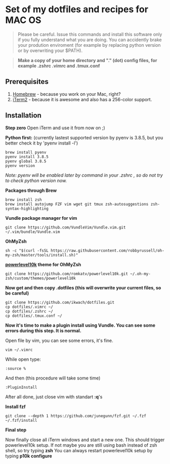 # Set of my dotfiles and recipes for MAC OS

> Please be careful. Issue this commands and install this software only if you fully understand what you are doing. You can accidently brake your prodution enviroment (for example by replacing python version or by overwriting your $PATH).

> **Make a copy of your home directory and "." (dot) config files, for example .zshrc .vimrc and .tmux.conf**

## Prerequisites 
1. [Homebrew](https://brew.sh/) - because you work on your Mac, right?
2. [iTerm2](https://www.iterm2.com/) - because it is awesome and also has a 256-color support.


## Installation
**Step zero**
Open iTerm and use it from now on ;)

**Python first:**
(currently lastest supported version by pyenv is 3.8.5, but you better check it by 'pyenv install -l')

    brew install pyenv
    pyenv install 3.8.5
    pyenv global 3.8.5
    pyenv version

*Note: pyenv will be enabled later by command in your .zshrc , so do not try to check python version now.*

**Packages through Brew**     
        
    brew install zsh
    brew install autojump FZF vim wget git tmux zsh-autosuggestions zsh-syntax-highlighting

**Vundle package manager for vim**
    
    git clone https://github.com/VundleVim/Vundle.vim.git ~/.vim/bundle/Vundle.vim
      
**OhMyZsh**
    
    sh -c "$(curl -fsSL https://raw.githubusercontent.com/robbyrussell/oh-my-zsh/master/tools/install.sh)"
        
**[powerlevel10k](https://github.com/romkatv/powerlevel10k) theme for OhMyZsh**

    git clone https://github.com/romkatv/powerlevel10k.git ~/.oh-my-zsh/custom/themes/powerlevel10k


**Now get and then copy .dotfiles (this will overwrite your current files, so be careful)**

    git clone https://github.com/ikwach/dotfiles.git
    cp dotfiles/.vimrc ~/
    cp dotfiles/.zshrc ~/
    cp dotfiles/.tmux.conf ~/
 
**Now it's time to make a plugin install using Vundle. You can see some errors during this step. It is normal.**

Open file by vim, you can see some errors, it's fine.

    vim ~/.vimrc

While open type:
    
    :source %

And then (this procedure will take some time)

    :PluginInstall

After all done, just close vim with standart **:q**'s

**Install fzf**

    git clone --depth 1 https://github.com/junegunn/fzf.git ~/.fzf
    ~/.fzf/install

**Final step**

Now finally close all iTerm windows and start a new one. This should trigger powerlevel10k setup.
If not maybe you are still using bash instead of zsh shell, so try typing **zsh**
You can always restart powerlevel10k setup by typing **p10k configure**




